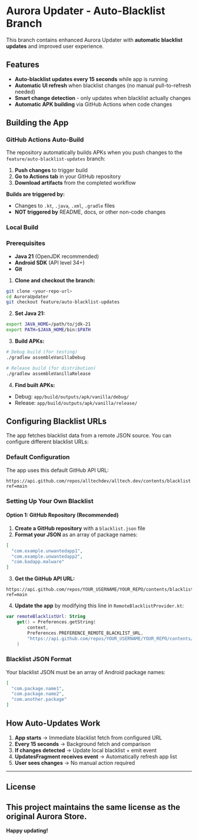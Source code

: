 # Aurora Updater - Auto-Blacklist Branch

This branch contains enhanced Aurora Updater with **automatic blacklist updates** and improved user experience.

## Features

- **Auto-blacklist updates every 15 seconds** while app is running
- **Automatic UI refresh** when blacklist changes (no manual pull-to-refresh needed)
- **Smart change detection** - only updates when blacklist actually changes
- **Automatic APK building** via GitHub Actions when code changes

## Building the App

### GitHub Actions Auto-Build

The repository automatically builds APKs when you push changes to the `feature/auto-blacklist-updates` branch:

1. **Push changes** to trigger build
2. **Go to Actions tab** in your GitHub repository
3. **Download artifacts** from the completed workflow

**Builds are triggered by:**
- Changes to `.kt`, `.java`, `.xml`, `.gradle` files
- **NOT triggered by** README, docs, or other non-code changes

### Local Build

### Prerequisites
- **Java 21** (OpenJDK recommended)
- **Android SDK** (API level 34+)
- **Git**

1. **Clone and checkout the branch:**
```bash
git clone <your-repo-url>
cd AuroraUpdater
git checkout feature/auto-blacklist-updates
```

2. **Set Java 21:**
```bash
export JAVA_HOME=/path/to/jdk-21
export PATH=$JAVA_HOME/bin:$PATH
```

3. **Build APKs:**
```bash
# Debug build (for testing)
./gradlew assembleVanillaDebug

# Release build (for distribution)
./gradlew assembleVanillaRelease
```

4. **Find built APKs:**
- Debug: `app/build/outputs/apk/vanilla/debug/`
- Release: `app/build/outputs/apk/vanilla/release/`

## Configuring Blacklist URLs

The app fetches blacklist data from a remote JSON source. You can configure different blacklist URLs:

### Default Configuration

The app uses this default GitHub API URL:
```
https://api.github.com/repos/alltechdev/alltech.dev/contents/blacklist.json?ref=main
```

### Setting Up Your Own Blacklist

#### Option 1: GitHub Repository (Recommended)

1. **Create a GitHub repository** with a `blacklist.json` file
2. **Format your JSON** as an array of package names:
```json
[
  "com.example.unwantedapp1",
  "com.example.unwantedapp2",
  "com.badapp.malware"
]
```

3. **Get the GitHub API URL:**
```
https://api.github.com/repos/YOUR_USERNAME/YOUR_REPO/contents/blacklist.json?ref=main
```

4. **Update the app** by modifying this line in `RemoteBlacklistProvider.kt`:
```kotlin
var remoteBlacklistUrl: String
    get() = Preferences.getString(
        context, 
        Preferences.PREFERENCE_REMOTE_BLACKLIST_URL,
        "https://api.github.com/repos/YOUR_USERNAME/YOUR_REPO/contents/blacklist.json?ref=main"
    )
```

### Blacklist JSON Format

Your blacklist JSON must be an array of Android package names:

```json
[
  "com.package.name1",
  "com.package.name2",
  "com.another.package"
]
```

## How Auto-Updates Work

1. **App starts** → Immediate blacklist fetch from configured URL
2. **Every 15 seconds** → Background fetch and comparison
3. **If changes detected** → Update local blacklist + emit event
4. **UpdatesFragment receives event** → Automatically refresh app list
5. **User sees changes** → No manual action required


---

## License

This project maintains the same license as the original Aurora Store.
---

**Happy updating!**
